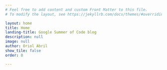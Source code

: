 ```yaml
---
# Feel free to add content and custom Front Matter to this file.
# To modify the layout, see https://jekyllrb.com/docs/themes/#overriding-theme-defaults

layout: home
title: Home
landing-title: Google Summer of Code blog
description: null
image: null
author: Oriol Abril
show_tile: false
order: 0

---
```

